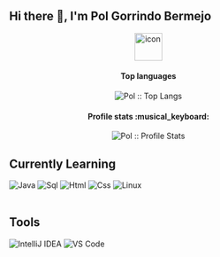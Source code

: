 ## Hi there 👋, I'm Pol Gorrindo Bermejo
<div align="center">
<img src="https://techstack-generator.vercel.app/java-icon.svg" alt="icon" width="50" height="50" />
</div>

<h4 align="center">Top languages</h4>

<p align="center"><img src="https://github-readme-stats.vercel.app/api/top-langs/?username=Kure2323&langs_count=10&theme=jolly&layout=compact" alt="Pol :: Top Langs" /></p>

<h4 align="center">Profile stats :musical_keyboard:</h4>

<p align="center"><img src="https://github-readme-stats.vercel.app/api?username=Kure2323&show_icons=true&theme=jolly" alt="Pol :: Profile Stats" /></p>

## Currently Learning
![Java](http://img.shields.io/badge/-Java-e8892f?style=flat-square&logo=java&logoColor=white)
![Sql](http://img.shields.io/badge/-Sql-00758f?style=flat-square&logo=Mysql&logoColor=white)
![Html](http://img.shields.io/badge/-Html-e24c27?style=flat-square&logo=html5&logoColor=white)
![Css](http://img.shields.io/badge/-Css-2a65f1?style=flat-square&logo=css3&logoColor=white)
![Linux](http://img.shields.io/badge/-Linux-fad134?style=flat-square&logo=linux&logoColor=black)
<br />
<br />
## Tools
![IntelliJ IDEA](http://img.shields.io/badge/-IntelliJ%20IDEA-black?style=flat-square&logo=intellijidea&logoColor=white)
![VS Code](http://img.shields.io/badge/-VS%20Code-black?style=flat-square&logo=visualstudiocode&logoColor=3aa7f2)

<!--
**Kure2323/Kure2323** is a ✨ _special_ ✨ repository because its `README.md` (this file) appears on your GitHub profile.

Here are some ideas to get you started:

- 🔭 I’m currently working on ...
- 🌱 I’m currently learning ...
- 👯 I’m looking to collaborate on ...
- 🤔 I’m looking for help with ...
- 💬 Ask me about ...
- 📫 How to reach me: ...
- 😄 Pronouns: ...
- ⚡ Fun fact: ...
-->
